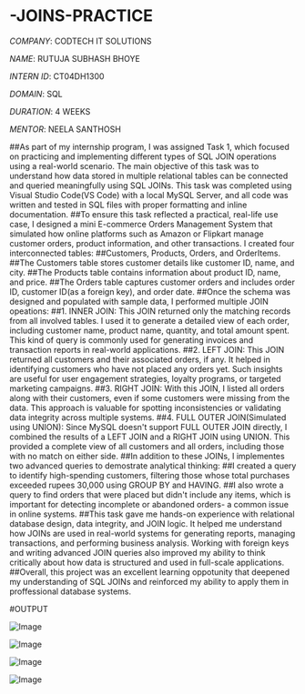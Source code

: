 # -JOINS-PRACTICE

*COMPANY*: CODTECH IT SOLUTIONS

*NAME*: RUTUJA SUBHASH BHOYE

*INTERN ID*: CT04DH1300

*DOMAIN*: SQL

*DURATION*: 4 WEEKS

*MENTOR*: NEELA SANTHOSH 

##As part of my internship program, I was assigned Task 1, which focused on practicing and implementing different types of SQL JOIN operations using a real-world scenario. The main objective of this task was to understand how data stored in multiple relational tables can be connected and queried meaningfully using SQL JOINs. This task was completed using Visual Studio Code(VS Code) with a local MySQL Server, and all code was written and tested in SQL files with proper formatting and inline documentation.
##To ensure this task reflected a practical, real-life use case, I designed a mini E-commerce Orders Management System that simulated how online platforms such as Amazon or Flipkart manage customer orders, product information, and other transactions. I created four interconnected tables:
##Customers, Products, Orders, and OrderItems.
##The Customers table stores customer details like customer ID, name, and city.
##The Products table contains information about product ID, name, and price.
##The Orders table captures customer orders and includes order ID, customer ID(as a foreign key), and order date.
##Once the schema was designed and populated with sample data, I performed multiple JOIN opeations:
##1. INNER JOIN: This JOIN returned only the matching records from all involved tables. I used it to generate a detailed view of each order, including customer name, product name, quantity, and total amount spent. This kind of query is commonly used for generating invoices and transaction reports in real-world applications.
##2. LEFT JOIN: This JOIN returned all customers and their associated orders, if any. It helped in identifying customers who have not placed any orders yet. Such insights are useful for user engagement strategies, loyalty programs, or targeted marketing campaigns.
##3. RIGHT JOIN: With this JOIN, I listed all orders along with their customers, even if some customers were missing from the data. This approach is valuable for spotting inconsistencies or validating data integrity across multiple systems.
##4. FULL OUTER JOIN(Simulated using UNION): Since MySQL doesn't support FULL OUTER JOIN directly, I combined the results of a LEFT JOIN and a RIGHT JOIN using UNION. This provided a complete view of all customers and all orders, including those with no match on either side. 
##In addition to these JOINs, I implementes two advanced queries to demostrate analytical thinking:
##I created a query to identify high-spending customers, filtering those whose total purchases exceeded rupees 30,000 using GROUP BY and HAVING.
##I also wrote a query to find orders that were placed but didn't include any items, which is important for detecting incomplete or abandoned orders- a common issue in online systems.
##This task gave me hands-on experience with relational database design, data integrity, and JOIN logic. It helped me understand how JOINs are used in real-world systems for generating reports, managing transactions, and performing business analysis. Working with foreign keys and writing advanced JOIN queries also improved my ability to think critically about how data is structured and used in full-scale applications.
##Overall, this project was an excellent learning oppotunity that deepened my understanding of SQL JOINs and reinforced my ability to apply them in proffessional database systems.

#OUTPUT

![Image](https://github.com/user-attachments/assets/0a2cdd63-70f5-48e2-a8ef-9981e58cfb09)

![Image](https://github.com/user-attachments/assets/6aa85030-ac36-4702-95d2-7a06846f1f96)

![Image](https://github.com/user-attachments/assets/140242ff-3b8e-4854-adf5-21945e83e309)

![Image](https://github.com/user-attachments/assets/80366cee-be6b-4c7a-b245-3bef7c097c3a)
